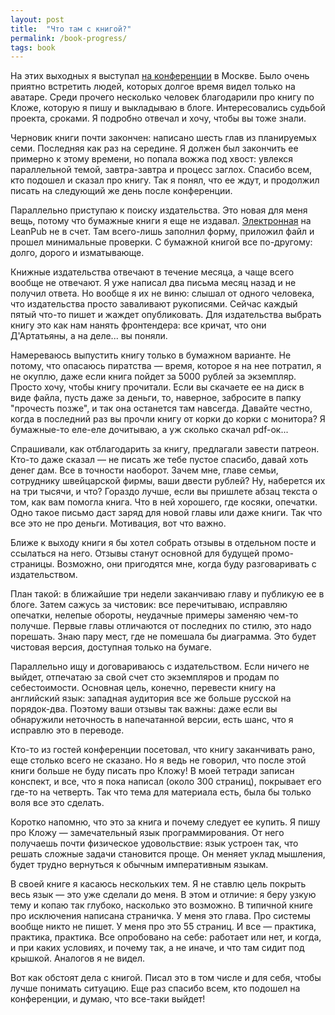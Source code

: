 ```yaml
---
layout: post
title:  "Что там с книгой?"
permalink: /book-progress/
tags: book
---
```


На этих выходных я выступал [на конференции](https://cloju.ru/) в Москве. Было
очень приятно встретить людей, которых долгое время видел только на
аватаре. Среди прочего несколько человек благодарили про книгу по Кложе, которую
я пишу и выкладываю в блоге. Интересовались судьбой проекта, сроками. Я подробно
отвечал и хочу, чтобы вы тоже знали.

Черновик книги почти закончен: написано шесть глав из планируемых
семи. Последняя как раз на середине. Я должен был закончить ее примерно к этому
времени, но попала вожжа под хвост: увлекся параллельной темой, завтра-завтра и
процесс заглох. Спасибо всем, кто подошел и сказал про книгу. Так я понял, что
ее ждут, и продолжил писать на следующий же день после конференции.

[interop]: https://leanpub.com/clojure-java-interop/

Параллельно приступаю к поиску издательства. Это новая для меня вещь, потому что
бумажные книги я еще не издавал. [Электронная][interop] на LeanPub не в
счет. Там всего-лишь заполнил форму, приложил файл и прошел минимальные
проверки. С бумажной книгой все по-другому: долго, дорого и изматывающе.

Книжные издательства отвечают в течение месяца, а чаще всего вообще не
отвечают. Я уже написал два письма месяц назад и не получил ответа. Но вообще я
их не виню: слышал от одного человека, что издательства просто заваливают
рукописями. Сейчас каждый пятый что-то пишет и жаждет опубликовать. Для
издательства выбрать книгу это как нам нанять фронтендера: все кричат, что они
Д'Артатьяны, а на деле... вы поняли.

Намереваюсь выпустить книгу только в бумажном варианте. Не потому, что опасаюсь
пиратства — время, которое я на нее потратил, я не окуплю, даже если книга
пойдет за 5000 рублей за экземпляр. Просто хочу, чтобы книгу прочитали. Если вы
скачаете ее на диск в виде файла, пусть даже за деньги, то, наверное, забросите
в папку "прочесть позже", и так она останется там навсегда. Давайте честно,
когда в последний раз вы прочли книгу от корки до корки с монитора? Я
бумажные-то еле-еле дочитываю, а уж сколько скачал pdf-ок...

Спрашивали, как отблагодарить за книгу, предлагали завести патреон. Кто-то даже
сказал — не писать же тебе пустое спасибо, давай хоть денег дам. Все в точности
наоборот. Зачем мне, главе семьи, сотруднику швейцарской фирмы, ваши двести
рублей? Ну, наберется их на три тысячи, и что? Гораздо лучше, если вы пришлете
абзац текста о том, как вам помогла книга. Что в ней хорошего, где косяки,
опечатки. Одно такое письмо даст заряд для новой главы или даже книги. Так что
все это не про деньги. Мотивация, вот что важно.

Ближе к выходу книги я бы хотел собрать отзывы в отдельном посте и ссылаться на
него. Отзывы станут основной для будущей промо-страницы. Возможно, они
пригодятся мне, когда буду разговаривать с издательством.

План такой: в ближайшие три недели заканчиваю главу и публикую ее в блоге. Затем
сажусь за чистовик: все перечитываю, исправляю опечатки, нелепые обороты,
неудачные примеры заменяю чем-то получше. Первые главы отличаются от последних
по стилю, это надо порешать. Знаю пару мест, где не помешала бы диаграмма. Это
будет чистовая версия, доступная только на бумаге.

Параллельно ищу и договариваюсь с издательством. Если ничего не выйдет,
отпечатаю за свой счет сто экземпляров и продам по себестоимости. Основная цель,
конечно, перевести книгу на английский язык: западная аудитория все же больше
русской на порядок-два. Поэтому ваши отзывы так важны: даже если вы обнаружили
неточность в напечатанной версии, есть шанс, что я исправлю это в переводе.

Кто-то из гостей конференции посетовал, что книгу заканчивать рано, еще столько
всего не сказано. Но я ведь не говорил, что после этой книги больше не буду
писать про Кложу! В моей тетради записан конспект, и все, что я пока написал
(около 300 страниц), покрывает его где-то на четверть. Так что тема для
материала есть, была бы только воля все это сделать.

Коротко напомню, что это за книга и почему следует ее купить. Я пишу про Кложу —
замечательный язык программирования. От него получаешь почти физическое
удовольствие: язык устроен так, что решать сложные задачи становится проще. Он
меняет уклад мышления, будет трудно вернуться к обычным императивным языкам.

В своей книге я касаюсь нескольких тем. Я не ставлю цель покрыть весь язык — это
уже сделали до меня. В этом и отличие: я беру узкую тему и копаю так глубоко,
насколько это возможно. В типичной книге про исключения написана страничка. У
меня это глава. Про системы вообще никто не пишет. У меня про это 55 страниц. И
все — практика, практика, практика. Все опробовано на себе: работает или нет, и
когда, и при каких условиях, и почему так, а не иначе, и что там сидит под
крышкой. Аналогов я не видел.

Вот как обстоят дела с книгой. Писал это в том числе и для себя, чтобы лучше
понимать ситуацию. Еще раз спасибо всем, кто подошел на конференции, и думаю,
что все-таки выйдет!
